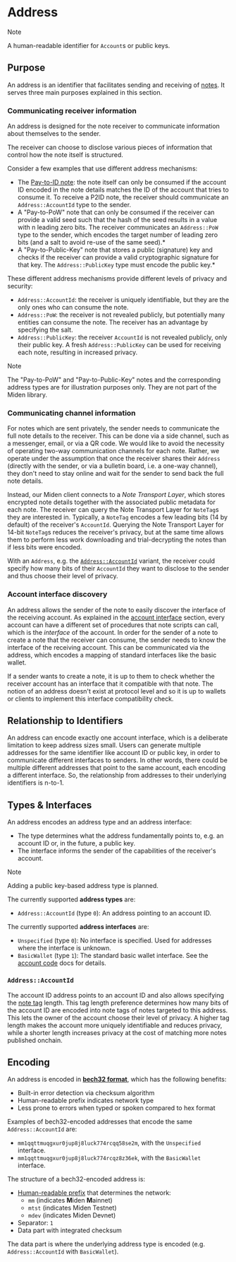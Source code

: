 # Address

> [!Note]
> A human-readable identifier for `Account`s or public keys.


## Purpose

An address is an identifier that facilitates sending and receiving of [notes](../note.md). It serves three main purposes explained in this section.

### Communicating receiver information

An address is designed for the note receiver to communicate information about themselves to the sender.

The receiver can choose to disclose various pieces of information that control how the note itself is structured.

Consider a few examples that use different address mechanisms:

- The [Pay-to-ID note](../note.md#p2id-pay-to-id): the note itself can only be consumed if the account ID encoded in the note details matches the ID of the account that tries to consume it. To receive a P2ID note, the receiver should communicate an `Address::AccountId` type to the sender.
- A "Pay-to-PoW" note that can only be consumed if the receiver can provide a valid seed such that the hash of the seed results in a value with n leading zero bits. The receiver communicates an `Address::PoW` type to the sender, which encodes the target number of leading zero bits (and a salt to avoid re-use of the same seed).*
- A "Pay-to-Public-Key" note that stores a public (signature) key and checks if the receiver can provide a valid cryptographic signature for that key. The `Address::PublicKey` type must encode the public key.*

These different address mechanisms provide different levels of privacy and security:
- `Address::AccountId`: the receiver is uniquely identifiable, but they are the only ones who can consume the note.
- `Address::PoW`: the receiver is not revealed publicly, but potentially many entities can consume the note. The receiver has an advantage by specifying the salt.
- `Address::PublicKey`: the receiver `AccountId` is not revealed publicly, only their public key. A fresh `Address::PublicKey` can be used for receiving each note, resulting in increased privacy.

> [!Note]
> The "Pay-to-PoW" and "Pay-to-Public-Key" notes and the corresponding address types are for illustration purposes only. They are not part of the Miden library.

### Communicating channel information

For notes which are sent privately, the sender needs to communicate the full note details to the receiver. This can be done via a side channel, such as a messenger, email, or via a QR code. We would like to avoid the necessity of operating two-way communication channels for each note. Rather, we operate under the assumption that once the receiver shares their `Address` (directly with the sender, or via a bulletin board, i.e. a one-way channel), they don't need to stay online and wait for the sender to send back the full note details.

Instead, our Miden client connects to a _Note Transport Layer_, which stores encrypted note details together with the associated public metadata for each note. The receiver can query the Note Transport Layer for `NoteTag`s they are interested in. Typically, a `NoteTag` encodes a few leading bits (14 by default) of the receiver's `AccountId`. Querying the Note Transport Layer for 14-bit `NoteTag`s reduces the receiver's privacy, but at the same time allows them to perform less work downloading and trial-decrypting the notes than if less bits were encoded.

With an `Address`, e.g. the [`Address::AccountId`](./address.md#addressaccountid) variant, the receiver could specify how many bits of their `AccountId` they want to disclose to the sender and thus choose their level of privacy.

### Account interface discovery

An address allows the sender of the note to easily discover the interface of the receiving account. As explained in the [account interface](./code.md#interface) section, every account can have a different set of procedures that note scripts can call, which is the _interface_ of the account. In order for the sender of a note to create a note that the receiver can consume, the sender needs to know the interface of the receiving account. This can be communicated via the address, which encodes a mapping of standard interfaces like the basic wallet.

If a sender wants to create a note, it is up to them to check whether the receiver account has an interface that it compatible with that note. The notion of an address doesn't exist at protocol level and so it is up to wallets or clients to implement this interface compatibility check.

## Relationship to Identifiers

An address can encode exactly one account interface, which is a deliberate limitation to keep address sizes small. Users can generate multiple addresses for the same identifier like account ID or public key, in order to communicate different interfaces to senders. In other words, there could be multiple different addresses that point to the same account, each encoding a different interface. So, the relationship from addresses to their underlying identifiers is n-to-1.

## Types & Interfaces

An address encodes an address type and an address interface:
- The type determines what the address fundamentally points to, e.g. an account ID or, in the future, a public key.
- The interface informs the sender of the capabilities of the receiver's account.

> [!Note]
> Adding a public key-based address type is planned.

The currently supported **address types** are:
- `Address::AccountId` (type `0`): An address pointing to an account ID.

The currently supported **address interfaces** are:
- `Unspecified` (type `0`): No interface is specified. Used for addresses where the interface is unknown.
- `BasicWallet` (type `1`): The standard basic wallet interface. See the [account code](./code.md#interface) docs for details.

### `Address::AccountId`

The account ID address points to an account ID and also allows specifying the [note tag](../note.md#note-discovery) length. This tag length preference determines how many bits of the account ID are encoded into note tags of notes targeted to this address. This lets the owner of the account choose their level of privacy. A higher tag length makes the account more uniquely identifiable and reduces privacy, while a shorter length increases privacy at the cost of matching more notes published onchain.

## Encoding

An address is encoded in [**bech32 format**](https://github.com/bitcoin/bips/blob/master/bip-0173.mediawiki), which has the following benefits:
- Built-in error detection via checksum algorithm
- Human-readable prefix indicates network type
- Less prone to errors when typed or spoken compared to hex format

Examples of bech32-encoded addresses that encode the same `Address::AccountId` are:
- `mm1qqttmuqgxur0jup8j8luck774rcqq58se2m`, with the `Unspecified` interface.
- `mm1qqttmuqgxur0jup8j8luck774rcqz8z36ek`, with the `BasicWallet` interface.

The structure of a bech32-encoded address is:
- [Human-readable prefix](https://github.com/satoshilabs/slips/blob/master/slip-0173.md) that
determines the network:
  - `mm` (indicates **M**iden **M**ainnet)
  - `mtst` (indicates Miden Testnet)
  - `mdev` (indicates Miden Devnet)
- Separator: `1`
- Data part with integrated checksum

The data part is where the underlying address type is encoded (e.g. `Address::AccountId` with `BasicWallet`).
